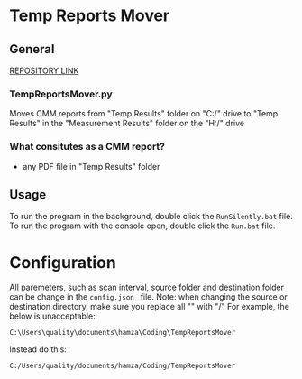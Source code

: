 # Temp Reports Mover
 
## General
[REPOSITORY LINK](https://github.com/HamzaAlsarakbi/TempReportsMover)
### TempReportsMover.py
Moves CMM reports from "Temp Results" folder on "C:/" drive to "Temp Results" in the "Measurement Results" folder on the "H:/" drive

### What consitutes as a CMM report?
- any PDF file in "Temp Results" folder


## Usage
To run the program in the background, double click the `RunSilently.bat` file.
To run the program with the console open, double click the `Run.bat` file.

# Configuration
All paremeters, such as scan interval, source folder and destination folder can be change in the `config.json ` file.
Note: when changing the source or destination directory, make sure you replace all "\" with "/"
For example, the below is unacceptable:
```
C:\Users\quality\documents\hamza\Coding\TempReportsMover
```
Instead do this:
```
C:/Users/quality/documents/hamza/Coding/TempReportsMover
```